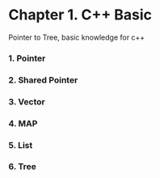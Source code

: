# Chapter 1. C++ Basic

Pointer to Tree, basic knowledge for c++


### 1. Pointer

### 2. Shared Pointer

### 3. Vector

### 4. MAP

### 5. List

### 6. Tree
